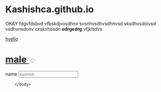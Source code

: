 # Kashishca.github.io
<!DOCTYPE html>
<html>
    <head>
        <title>hi</title>
        </head>
        <body>

<p> OKAY fdgvfdsbvd vfbskdjvosdhnv svsnhvsdhvsdhnvsd vksdhvsdoivsd vsdhvnsdonv cxskvhosdn <b>edrgedrg</b>  vfjklsdvs  </p>
<a href="https://www.youtube.com/?gl=IN">hyello 


<h1>
    <div>
        <label for="gender-male">male</label>   
        <input type="radio" name="gender-choic" value="choice">   
    </div>                                                                                                                                                                                                                                                                                                                                                                                                                                                                                                                                                                                                                                                                                                                                                                                                                                                                                                                                                                                                                                                                                                                                                                                                                                                                                                                                                                                                                                                                                                                                                                                      </a>
</h1>


<div id="reg-form">
    <form action="" method="">
        <label for="first">name</label>
        <input type="text" name="firsts" placeholder="kashish" >

    
  

        </body>
            
</html>                                           
